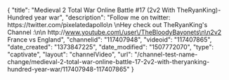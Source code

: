 {
    "title": "Medieval 2 Total War Online Battle #17 (2v2 With TheRyanKing)- Hundred year war",
    "description": "Follow me on twitter: https:\/\/twitter.com\/pixelatedapollo\n \nHey check out TheRyanKing's Channel :\n\n http:\/\/www.youtube.com\/user\/TheBloodyBayonets\n\n2v2 France vs England",
    "channelid": "117407948",
    "videoid": "117407865",
    "date_created": "1373847225",
    "date_modified": "1507772070",
    "type": "captivate",
    "layout": "channelVideo",
    "url": "\/channel-test-name-change\/medieval-2-total-war-online-battle-17-2v2-with-theryanking-hundred-year-war\/117407948-117407865"
}